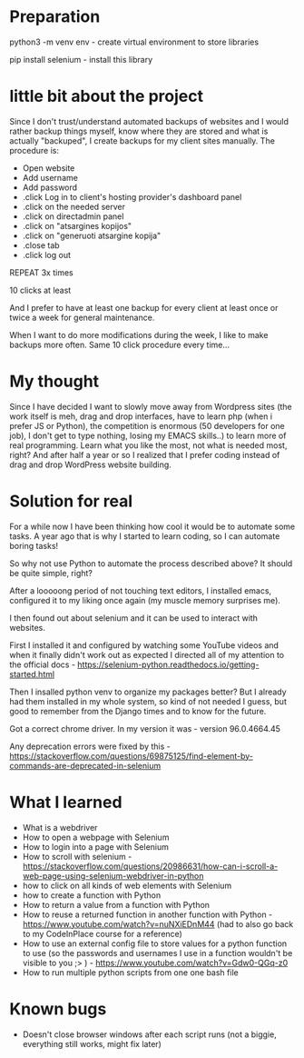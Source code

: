 # Preparation

python3 -m venv env - create virtual environment to store libraries

pip install selenium - install this library

# little bit about the project

Since I don't trust/understand automated backups of websites and I would rather backup things myself, know where they are stored and what is actually "backuped",
I create backups for my client sites manually. The procedure is:

* Open website
* Add username
* Add password
* .click Log in to client's hosting provider's dashboard panel
* .click on the needed server
* .click on directadmin panel
* .click on "atsargines kopijos"
* .click on "generuoti atsargine kopija"
* .close tab
* .click log out

REPEAT 3x times

10 clicks at least

And I prefer to have at least one backup for every client at least once or twice a week for general maintenance.

When I want to do more modifications during the week, I like to make backups more often. Same 10 click procedure every time...

# My thought

Since I have decided I want to slowly move away from Wordpress sites (the work itself is meh, drag and drop interfaces, have to learn php (when i prefer JS or Python), the competition is enormous (50 developers for one job), I don't get to type nothing, losing my EMACS skills..) to learn more of real programming. Learn what you like the most, not what is needed most, right? And after half a year or so I realized that I  prefer coding instead of drag and drop WordPress website building.

# Solution for real

For a while now I have been thinking how cool it would be to automate some tasks. A year ago that is why I started to learn coding, so I can automate boring tasks!

So why not use Python to automate the process described above? It should be quite simple, right?

After a looooong period of not touching text editors, I installed emacs, configured it to my liking once again (my muscle memory surprises me).

I then found out about selenium and it can be used to interact with websites.

First I installed it and configured by watching some YouTube videos and when it finally didn't work out as expected I directed all of my attention to the official docs - https://selenium-python.readthedocs.io/getting-started.html

Then I insalled python venv to organize my packages better? But I already had them installed in my whole system, so kind of not needed I guess, but good to remember from the Django times and to know for the future.

Got a correct chrome driver. In my version it was -  version 96.0.4664.45

Any deprecation errors were fixed by this - https://stackoverflow.com/questions/69875125/find-element-by-commands-are-deprecated-in-selenium

# What I learned

* What is a webdriver
* How to open a webpage with Selenium
* How to login into a page with Selenium
* How to scroll with selenium - https://stackoverflow.com/questions/20986631/how-can-i-scroll-a-web-page-using-selenium-webdriver-in-python
* how to click on all kinds of web elements with Selenium
* how to create a function with Python
* How to return a value from a function with Python
* How to reuse a returned function in another function with Python - https://www.youtube.com/watch?v=nuNXiEDnM44 (had to also go back to my CodeInPlace course for a reference)
* How to use an external config file to store values for a python function to use (so the passwords and usernames I use in a function wouldn't be visible to you ;> ) - https://www.youtube.com/watch?v=Gdw0-QGq-z0
* How to run multiple python scripts from one one bash file

# Known bugs

* Doesn't close browser windows after each script runs (not a biggie, everything still works, might fix later)

